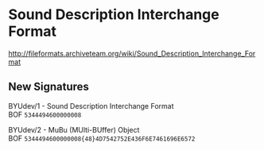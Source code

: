 # Sound Description Interchange Format
http://fileformats.archiveteam.org/wiki/Sound_Description_Interchange_Format

## New Signatures

BYUdev/1 - Sound Description Interchange Format \
BOF  ```5344494600000008```

BYUdev/2 - MuBu (MUlti-BUffer) Object \
BOF  ```5344494600000008{48}4D7542752E436F6E7461696E6572```
